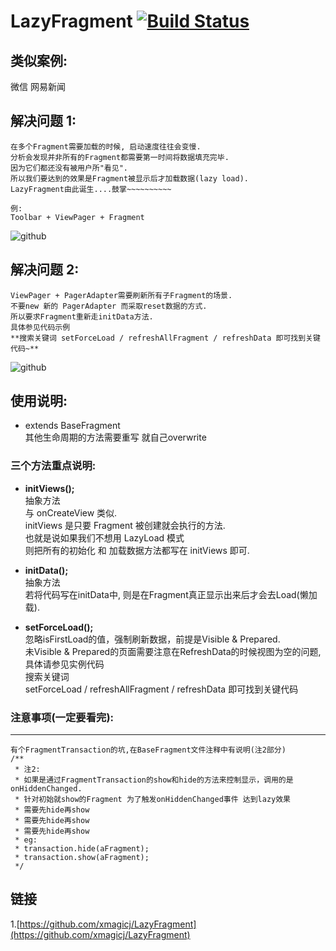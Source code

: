 # LazyFragment [![Build Status](https://travis-ci.org/xmagicj/LazyFragment.svg?branch=master)](https://travis-ci.org/xmagicj/LazyFragment)
类似案例: 
-----------------------------------
微信
网易新闻

解决问题 1: 
-----------------------------------
    在多个Fragment需要加载的时候, 启动速度往往会变慢.
    分析会发现并非所有的Fragment都需要第一时间将数据填充完毕.
    因为它们都还没有被用户所"看见".
    所以我们要达到的效果是Fragment被显示后才加载数据(lazy load).
    LazyFragment由此诞生....鼓掌~~~~~~~~~~

    例:
    Toolbar + ViewPager + Fragment
![github](https://github.com/xmagicj/LazyFragment/blob/master/demo.gif "demo")  

解决问题 2:
-----------------------------------
    ViewPager + PagerAdapter需要刷新所有子Fragment的场景.
    不要new 新的 PagerAdapter 而采取reset数据的方式.
    所以要求Fragment重新走initData方法.
    具体参见代码示例 
    **搜索关键词 setForceLoad / refreshAllFragment / refreshData 即可找到关键代码~**
![github](https://github.com/xmagicj/LazyFragment/blob/master/demo2.gif "demo2")  

使用说明: 
-----------------------------------
* extends BaseFragment<br/>
    其他生命周期的方法需要重写 就自己overwrite<br/>

### 三个方法重点说明:
* **initViews();** <br/>
    抽象方法<br/>与 onCreateView 类似.<br/>
    initViews 是只要 Fragment 被创建就会执行的方法.<br/>
    也就是说如果我们不想用 LazyLoad 模式<br/>
    则把所有的初始化 和 加载数据方法都写在 initViews 即可.

* **initData();** <br/>
    抽象方法<br/>若将代码写在initData中, 则是在Fragment真正显示出来后才会去Load(懒加载).<br/>
    
* **setForceLoad();** <br/>
    忽略isFirstLoad的值，强制刷新数据，前提是Visible & Prepared.<br/>
    未Visible & Prepared的页面需要注意在RefreshData的时候视图为空的问题, 具体请参见实例代码<br/>
    搜索关键词 <br/>
    setForceLoad / refreshAllFragment / refreshData 即可找到关键代码
    

### 注意事项(一定要看完):
-----------------------------------
    有个FragmentTransaction的坑,在BaseFragment文件注释中有说明(注2部分)
    /**
     * 注2:
     * 如果是通过FragmentTransaction的show和hide的方法来控制显示，调用的是onHiddenChanged.
     * 针对初始就show的Fragment 为了触发onHiddenChanged事件 达到lazy效果 
     * 需要先hide再show
     * 需要先hide再show
     * 需要先hide再show
     * eg:
     * transaction.hide(aFragment);
     * transaction.show(aFragment);
     */


链接
-----------------------------------
1.[https://github.com/xmagicj/LazyFragment](https://github.com/xmagicj/LazyFragment)<br />
